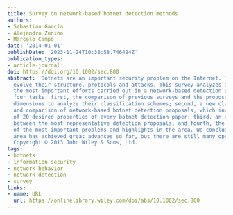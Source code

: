 ```yaml
---
title: Survey on network-based botnet detection methods
authors:
- Sebastián García
- Alejandro Zunino
- Marcelo Campo
date: '2014-01-01'
publishDate: '2023-11-24T10:38:58.746424Z'
publication_types:
- article-journal
doi: https://doi.org/10.1002/sec.800
abstract: 'Botnets are an important security problem on the Internet. They continuously
  evolve their structure, protocols and attacks. This survey analyzes and compares
  the most important efforts carried out in a network-based detection area. It accomplishes
  four tasks: first, the comparison of previous surveys and the proposal of four new
  dimensions to analyze their classification schemes; second, a new classification
  and comparison of network-based botnet detection proposals, which includes the definition
  of 20 desired properties of every botnet detection paper; third, an extensive comparison
  between the most representative detection proposals; and fourth, the description
  of the most important problems and highlights in the area. We conclude that the
  area has achieved great advances so far, but there are still many open problems.
  Copyright © 2013 John Wiley & Sons, Ltd.'
tags:
- botnets
- information security
- network behavior
- network detection
- survey
links:
- name: URL
  url: https://onlinelibrary.wiley.com/doi/abs/10.1002/sec.800
---
```

